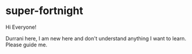 # super-fortnight

Hi Everyone!

Durrani here, I am new here and don't understand anything
I want to learn. Please guide me.
